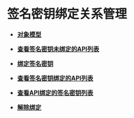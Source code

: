 # 签名密钥绑定关系管理<a name="ZH-CN_TOPIC_0000001081976141"></a>

-   **[对象模型](BindingSignatureKeys-ObjectModel-13.md)**  

-   **[查看签名密钥未绑定的API列表](QueryingtheListofAPIsNotBoundtoaSignatureKey.md)**  

-   **[绑定签名密钥](BindingaSignatureKey.md)**  

-   **[查看签名密钥绑定的API列表](QueryingtheListofAPIsBoundtoaSignatureKey.md)**  

-   **[查看API绑定的签名密钥列表](QueryingtheListofSignatureKeysBoundtoanAPI.md)**  

-   **[解除绑定](Unbinding-BindingSignatureKeys.md)**  


